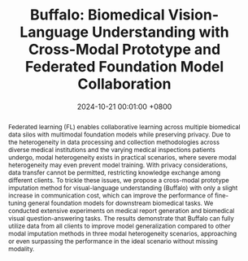 ---
title: "Buffalo: Biomedical Vision-Language Understanding with Cross-Modal Prototype and Federated Foundation Model Collaboration"
date: 2024-10-21 00:01:00 +0800
selected: true
pub: "ACM CIKM'24, CCF-B, CORE-A <font color='red'>(Acceptance Rate: 22.7%)</font>"
pub_last: ' <span class="badge badge-pill badge-publication badge-danger">Oral</span>'
pub_date: "2024"
abstract: >-
  Federated learning (FL) enables collaborative learning across multiple biomedical data silos with multimodal foundation models while preserving privacy. Due to the heterogeneity in data processing and collection methodologies across diverse medical institutions and the varying medical inspections patients undergo, modal heterogeneity exists in practical scenarios, where severe modal heterogeneity may even prevent model training. With privacy considerations, data transfer cannot be permitted, restricting knowledge exchange among different clients. To trickle these issues, we propose a cross-modal prototype imputation method for visual-language understanding (Buffalo) with only a slight increase in communication cost, which can improve the performance of fine-tuning general foundation models for downstream biomedical tasks. We conducted extensive experiments on medical report generation and biomedical visual question-answering tasks. The results demonstrate that Buffalo can fully utilize data from all clients to improve model generalization compared to other modal imputation methods in three modal heterogeneity scenarios, approaching or even surpassing the performance in the ideal scenario without missing modality.
cover: /assets/images/covers/yan2024buffalo.png
authors:
  - Bingjie Yan
  - Qian Chen
  - Yiqiang Chen†
  - Xinlong Jiang
  - Wuliang Huang
  - Bingyu Wang
  - Zhirui Wang
  - Chenlong Gao
  - Teng Zhang
links:
  Paper: https://dl.acm.org/doi/10.1145/3627673.3679627
  Bib: bib/yan2024buffalo.txt

---